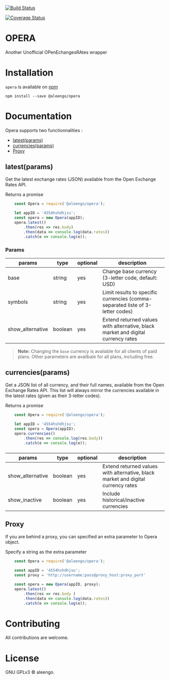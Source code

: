 [![Build Status](https://travis-ci.com/aleengo/opera.svg?branch=master)](https://travis-ci.com/aleengo/opera)

[![Coverage Status](https://coveralls.io/repos/github/aleengo/opera/badge.svg)](https://coveralls.io/github/aleengo/opera)

# OPERA
Another Unofficial OPenEchangesRAtes wrapper

# Installation
`opera` is available on [npm][opera_npm_website]

```npm install --save @aleengo/opera```

# Documentation

Opera supports two functionnalities :

- [latest(params)](#latest(params))
- [currencies(params)](#currencies(params))
- [Proxy](#Proxy)

## latest(params)
Get the latest exchange rates (JSON) available from the Open Exchange Rates API.

Returns a promise

```javascript
    const Opera = require('@aleengo/opera');
    
    let appID = '4554hshdhjsu';
    const opera = new Opera(appID);
    opera.latest()
        .then(res => res.body)
        .then(data => console.log(data.rates))
        .catch(e => console.log(e));
```

### Params

| params   | type   | optional  | description|
|----------|--------|-----------|------------|
| base     | string | yes       | Change base currency (3-letter code, default: USD)|
| symbols  | string | yes       | Limit results to specific currencies (comma-separated liste of 3-letter codes)|
|show_alternative| boolean | yes | Extend returned values with alternative, black market and digital currency rates |

> **Note:** Changing the `base` currency is available for all clients of paid plans. Other parameters are availbale for all plans, including free.

## currencies(params)
Get a JSON list of all currency, and their full names, available from the Open Exchange Rates API.
This list will always mirror the currencies available in the latest rates (given as their 3-letter codes).

Returns a promise

```javascript
    const Opera = require('@aleengo/opera');
    
    let appID = '4554hshdhjsu';
    const opera = Opera(appID);
    opera.currencies()
        .then(res => console.log(res.body))
        .catch(e => console.log(e));
```
### 
| params   | type   | optional  | description|
|----------|--------|-----------|------------|
| show_alternative  | boolean | yes | Extend returned values with alternative, black market and digital currency rates|
|show_inactive| boolean | yes | Include historical/inactive currencies|


## Proxy
If you are behind a proxy, you can specified an extra parameter to Opera object.

Specify a string as the extra parameter

```javascript
    const Opera = require('@aleengo/opera');
    
    const appID = '4554hshdhjsu';
    const proxy = 'http://username:pass@proxy_host:proxy_port'

    const opera = new Opera(appID, proxy);
    opera.latest()
        .then(res => res.body )
        .then(data => console.log(data.rates))
        .catch(e => console.log(e));
```
# Contributing
All contributions are welcome.

# License
GNU GPLv3 &copy; aleengo.


[opera_npm_website]: https://www.npmjs.com/package/@aleengo/opera
